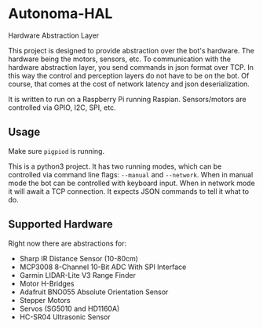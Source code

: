 # Autonoma-HAL
Hardware Abstraction Layer

This project is designed to provide abstraction over the bot's hardware. The hardware being the motors, sensors, etc. To communication with the hardware abstraction layer, you send commands in json format over TCP. In this way the control and perception layers do not have to be on the bot. Of course, that comes at the cost of network latency and json deserialization.

It is written to run on a Raspberry Pi running Raspian. Sensors/motors are controlled via GPIO, I2C, SPI, etc.

## Usage
Make sure `pigpiod` is running.

This is a python3 project. It has two running modes, which can be controlled via command line flags: `--manual` and `--network`. When in manual mode the bot can be controlled with keyboard input. When in network mode it will await a TCP connection. It expects JSON commands to tell it what to do.

## Supported Hardware
Right now there are abstractions for:
- Sharp IR Distance Sensor (10-80cm)
- MCP3008 8-Channel 10-Bit ADC With SPI Interface
- Garmin LIDAR-Lite V3 Range Finder
- Motor H-Bridges
- Adafruit BNO055 Absolute Orientation Sensor
- Stepper Motors
- Servos (SG5010 and HD1160A)
- HC-SR04 Ultrasonic Sensor
